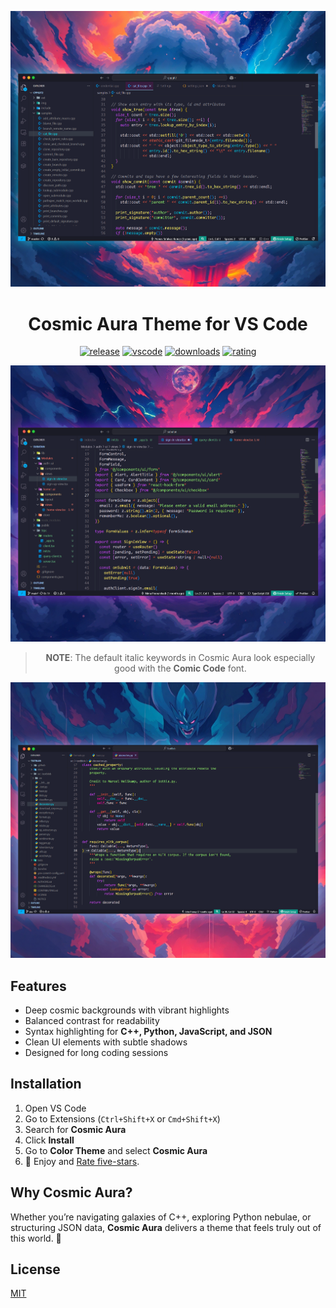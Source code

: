 <div align="center">

![Cosmic Aura cpp preview](images/cpp.png)

# Cosmic Aura Theme for VS Code

<p align="center">
  <a href="https://github.com/NimaPoorarshadi/CosmicAuraTheme/releases/latest"><img src="https://img.shields.io/github/release/NimaPoorarshadi/CosmicAuraTheme.svg?style=for-the-badge&logo=github&logoColor=white&colorA=2b303b&colorB=00e8c6" alt="release"></a>
  <a href="https://code.visualstudio.com/updates/v1_103"><img src="https://img.shields.io/badge/VS_Code-v1.103+-373277.svg?style=for-the-badge&logo=visual-studio-code&logoColor=white&colorA=2b303b&colorB=7cb7ff" alt="vscode"></a>
  <a href="https://marketplace.visualstudio.com/items?itemName=NimaPoorarshadi.cosmic-aura"><img src="https://img.shields.io/visual-studio-marketplace/d/NimaPoorarshadi.cosmic-aura?style=for-the-badge&logo=docusign&logoColor=white&colorA=2b303b&colorB=96E072" alt="downloads"></a>
  <a href="https://marketplace.visualstudio.com/items?itemName=NimaPoorarshadi.cosmic-aura"><img src="https://img.shields.io/visual-studio-marketplace/stars/NimaPoorarshadi.cosmic-aura?style=for-the-badge&logo=reverbnation&logoColor=white&colorA=2b303b&colorB=FFE66D" alt="rating"></a>
</p>

![Cosmic Aura Javascript preview](images/javascript.png)

> **NOTE**: The default italic keywords in Cosmic Aura look especially good with the **Comic Code** font.

![Cosmic Aura python preview](images/python.png)

</div>

## Features

- Deep cosmic backgrounds with vibrant highlights
- Balanced contrast for readability
- Syntax highlighting for **C++, Python, JavaScript, and JSON**
- Clean UI elements with subtle shadows
- Designed for long coding sessions

## Installation

1. Open VS Code
2. Go to Extensions (`Ctrl+Shift+X` or `Cmd+Shift+X`)
3. Search for **Cosmic Aura**
4. Click **Install**
5. Go to **Color Theme** and select **Cosmic Aura**
6. 🌟 Enjoy and [Rate five-stars](https://marketplace.visualstudio.com/items?itemName=NimaPoorarshadi.cosmic-aura&ssr=false#review-details).

## Why Cosmic Aura?

Whether you’re navigating galaxies of C++, exploring Python nebulae, or structuring JSON data, **Cosmic Aura** delivers a theme that feels truly out of this world. 🚀

## License

[MIT](https://github.com/NimaPoorarshadi/CosmicAuraTheme/blob/master/LICENSE.md)
